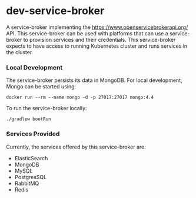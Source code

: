 # dev-service-broker

A service-broker implementing the https://www.openservicebrokerapi.org/ API. This service-broker can be used with platforms that can use a service-broker to provision services and their credentials. This service-broker expects to have access to running Kubernetes cluster and runs services in the cluster.

### Local Development

The service-broker persists its data in MongoDB. For local development, Mongo can be started using:

```
docker run --rm --name mongo -d -p 27017:27017 mongo:4.4
```

To run the service-broker locally:

```
./gradlew bootRun

```

### Services Provided

Currently, the services offered by this service-broker are:

- ElasticSearch
- MongoDB
- MySQL
- PostgresSQL
- RabbitMQ
- Redis
